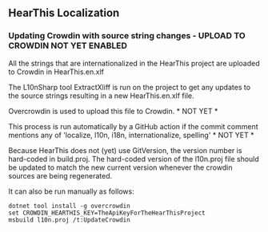 ## HearThis Localization

### Updating Crowdin with source string changes - UPLOAD TO CROWDIN NOT YET ENABLED

All the strings that are internationalized in the HearThis project are uploaded to Crowdin in HearThis.en.xlf

The L10nSharp tool ExtractXliff is run on the project to get any updates to the source strings resulting in a new HearThis.en.xlf file.

Overcrowdin is used to upload this file to Crowdin. * NOT YET *

This process is run automatically by a GitHub action if the commit comment mentions any of 'localize, l10n, i18n, internationalize, spelling' * NOT YET *

Because HearThis does not (yet) use GitVersion, the version number is hard-coded in build.proj.
The hard-coded version of the l10n.proj file should be updated to match the new current version
whenever the crowdin sources are being regenerated.

It can also be run manually as follows:
```
dotnet tool install -g overcrowdin
set CROWDIN_HEARTHIS_KEY=TheApiKeyForTheHearThisProject
msbuild l10n.proj /t:UpdateCrowdin
```